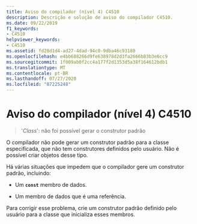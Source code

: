```yaml
---
title: Aviso do compilador (nível 4) C4510
description: Descrição e solução de aviso do compilador C4510.
ms.date: 09/22/2019
f1_keywords:
- C4510
helpviewer_keywords:
- C4510
ms.assetid: fd28d1d4-ad27-4dad-94c0-9dba46c93180
ms.openlocfilehash: e4bb688266d9fe638978d2d3fa2666b83b3e6cc9
ms.sourcegitcommit: 1f009ab0f2cc4a177f2d1353d5a38f164612bdb1
ms.translationtype: MT
ms.contentlocale: pt-BR
ms.lasthandoff: 07/27/2020
ms.locfileid: "87225248"
---
```

# <a name="compiler-warning-level-4-c4510"></a>Aviso do compilador (nível 4) C4510

> '*Class*': não foi possível gerar o construtor padrão

O compilador não pode gerar um construtor padrão para a classe especificada, que não tem construtores definidos pelo usuário. Não é possível criar objetos desse tipo.

Há várias situações que impedem que o compilador gere um construtor padrão, incluindo:

- Um **`const`** membro de dados.

- Um membro de dados que é uma referência.

Para corrigir esse problema, crie um construtor padrão definido pelo usuário para a classe que inicializa esses membros.
